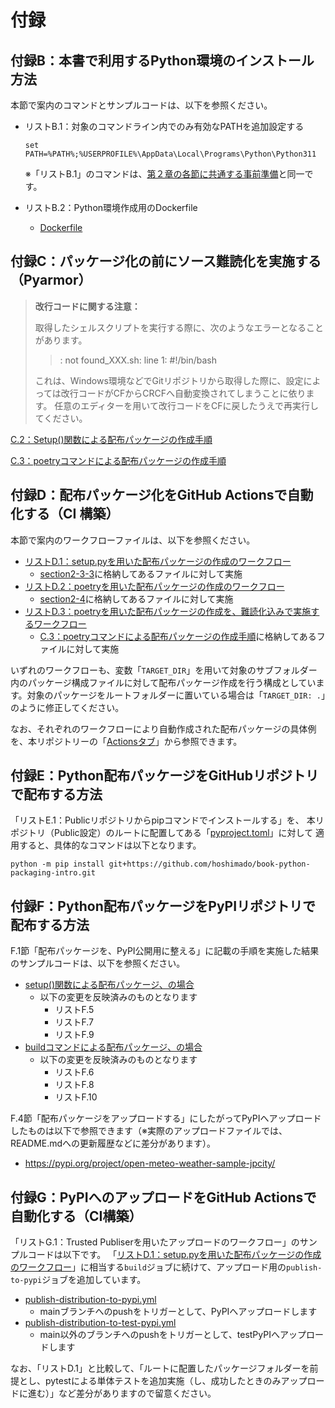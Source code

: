 # 付録

## 付録B：本書で利用するPython環境のインストール方法

本節で案内のコマンドとサンプルコードは、以下を参照ください。

* リストB.1：対象のコマンドライン内でのみ有効なPATHを追加設定する
    ```
    set PATH=%PATH%;%USERPROFILE%\AppData\Local\Programs\Python\Python311
    ```
    ※「リストB.1」のコマンドは、[第２章の各節に共通する事前準備](../chapter02/README.md#各節に共通する事前準備)と同一です。

* リストB.2：Python環境作成用のDockerfile
    * [Dockerfile](../docker/Dockerfile)



## 付録C：パッケージ化の前にソース難読化を実施する（Pyarmor）

> **改行コードに関する注意：**
>
> 取得したシェルスクリプトを実行する際に、次のようなエラーとなることがあります。
> > : not found_XXX.sh: line 1: #!/bin/bash
> 
> これは、Windows環境などでGitリポジトリから取得した際に、設定によっては改行コードがCFからCRCFへ自動変換されてしまうことに依ります。
> 任意のエディターを用いて改行コードをCFに戻したうえで再実行してください。
>

[C.2：Setup()関数による配布パッケージの作成手順](./c2-obfuscate-setuppy/)

[C.3：poetryコマンドによる配布パッケージの作成手順](./c3-obfuscate-poetry/)



## 付録D：配布パッケージ化をGitHub Actionsで自動化する（CI 構築）

本節で案内のワークフローファイルは、以下を参照ください。

* [リストD.1：setup.pyを用いた配布パッケージの作成のワークフロー](../.github/workflows/python-package-legacy.yml)
    * [section2-3-3](../chapter02/section2-3-3/)に格納してあるファイルに対して実施
* [リストD.2：poetryを用いた配布パッケージの作成のワークフロー](../.github/workflows/python-package-poetry.yml)
    * [section2-4](../chapter02/section2-4/)に格納してあるファイルに対して実施
* [リストD.3：poetryを用いた配布パッケージの作成を、難読化込みで実施するワークフロー](../.github/workflows/python-package-poetry-with-pyarmor.yml)
    * [C.3：poetryコマンドによる配布パッケージの作成手順](./c3-obfuscate-poetry/)に格納してあるファイルに対して実施

いずれのワークフローも、変数「`TARGET_DIR`」を用いて対象のサブフォルダー内のパッケージ構成ファイルに対して配布パッケージ作成を行う構成としています。対象のパッケージをルートフォルダーに置いている場合は「`TARGET_DIR: .`」のように修正してください。

なお、それぞれのワークフローにより自動作成された配布パッケージの具体例を、本リポジトリーの「[Actionsタブ](https://github.com/hoshimado/book-python-packaging-intro/actions)」から参照できます。




## 付録E：Python配布パッケージをGitHubリポジトリで配布する方法

「リストE.1：Publicリポジトリからpipコマンドでインストールする」を、
本リポジトリ（Public設定）のルートに配置してある「[pyproject.toml](../pyproject.toml)」に対して
適用すると、具体的なコマンドは以下となります。

```
python -m pip install git+https://github.com/hoshimado/book-python-packaging-intro.git
```



## 付録F：Python配布パッケージをPyPIリポジトリで配布する方法

F.1節「配布パッケージを、PyPI公開用に整える」に記載の手順を実施した結果のサンプルコードは、以下を参照ください。

* [setup()関数による配布パッケージ、の場合](./f1-distribute-from-pypi/setuppy-style/)
    * 以下の変更を反映済みのものとなります
        * リストF.5
        * リストF.7
        * リストF.9
* [buildコマンドによる配布パッケージ、の場合](./f1-distribute-from-pypi/pytoml-style/)
    * 以下の変更を反映済みのものとなります
        * リストF.6
        * リストF.8
        * リストF.10

F.4節「配布パッケージをアップロードする」にしたがってPyPIへアップロードしたものは以下で参照できます（※実際のアップロードファイルでは、README.mdへの更新履歴などに差分があります）。

* https://pypi.org/project/open-meteo-weather-sample-jpcity/



## 付録G：PyPIへのアップロードをGitHub Actionsで自動化する（CI構築）

「リストG.1：Trusted Publiserを用いたアップロードのワークフロー」のサンプルコードは以下です。
「[リストD.1：setup.pyを用いた配布パッケージの作成のワークフロー](../.github/workflows/python-package-legacy.yml)」に相当する`build`ジョブに続けて、アップロード用の`publish-to-pypi`ジョブを追加しています。

* [publish-distribution-to-pypi.yml](./g1-upload-pypi-on-github-actions/publish-distribution-to-pypi.yml)
    * mainブランチへのpushをトリガーとして、PyPIへアップロードします
* [publish-distribution-to-test-pypi.yml](./g1-upload-pypi-on-github-actions/publish-distribution-to-test-pypi.yml)
    * main以外のブランチへのpushをトリガーとして、testPyPIへアップロードします

なお、「リストD.1」と比較して、「ルートに配置したパッケージフォルダーを前提とし、pytestによる単体テストを追加実施（し、成功したときのみアップロードに進む）」など差分がありますので留意ください。

